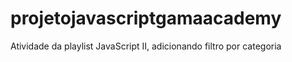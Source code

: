 # projetojavascriptgamaacademy
Atividade da playlist JavaScript II, adicionando filtro por categoria
